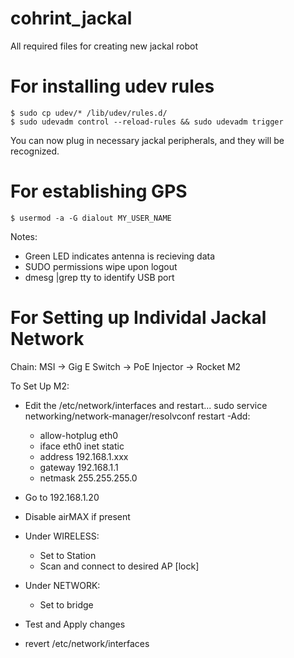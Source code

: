# cohrint_jackal
All required files for creating new jackal robot

# For installing udev rules
```
$ sudo cp udev/* /lib/udev/rules.d/
$ sudo udevadm control --reload-rules && sudo udevadm trigger
```
You can now plug in necessary jackal peripherals, and they will be recognized.

# For establishing GPS
```
$ usermod -a -G dialout MY_USER_NAME
```

Notes:
- Green LED indicates antenna is recieving data 
- SUDO permissions wipe upon logout
- dmesg |grep tty to identify USB port

# For Setting up Individal Jackal Network

Chain:
MSI -> Gig E Switch -> PoE Injector -> Rocket M2

To Set Up M2:
- Edit the /etc/network/interfaces and restart... sudo service networking/network-manager/resolvconf restart
-Add: 
	- allow-hotplug eth0
	- iface eth0 inet static
	- address 192.168.1.xxx
	- gateway 192.168.1.1
	- netmask 255.255.255.0

- Go to 192.168.1.20
- Disable airMAX if present
- Under WIRELESS:
	- Set to Station
	- Scan and connect to desired AP [lock]
- Under NETWORK:
	- Set to bridge
- Test and Apply changes
- revert /etc/network/interfaces


